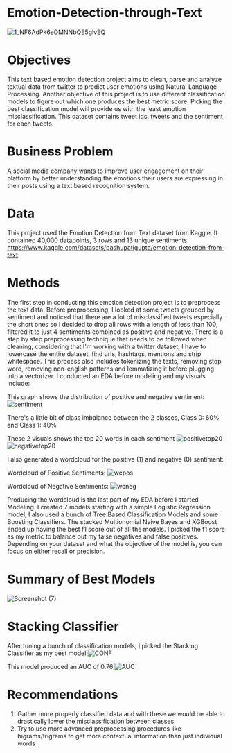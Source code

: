 # Emotion-Detection-through-Text

![1_NF6AdPk6sOMNNbQE5glvEQ](https://user-images.githubusercontent.com/108106393/214875843-4d6e4687-4933-465c-ba89-b1e4ad765a95.png)

# Objectives 
This text based emotion detection project aims to clean, parse and analyze textual data from twitter to predict user emotions using Natural Language Processing. Another objective of this project is to use different classification models to figure out which one produces the best metric score. Picking the best classification model will provide us with the least emotion misclassification. This dataset contains tweet ids, tweets and the sentiment for each tweets. 

# Business Problem 
A social media company wants to improve user engagement on their platform by better understanding the emotions their users are expressing in their posts using a text based recognition system. 

# Data 
This project used the Emotion Detection from Text dataset from Kaggle. It contained 40,000 datapoints, 3 rows and 13 unique sentiments.
https://www.kaggle.com/datasets/pashupatigupta/emotion-detection-from-text

# Methods
The first step in conducting this emotion detection project is to preprocess the text data. Before preprocessing, I looked at some tweets grouped by sentiment and noticed that there are a lot of misclassified tweets especially the short ones so I decided to drop all rows with a length of less than 100, filtered it to just 4 sentiments combined as positive and negative. There is a step by step preprocessing technique that needs to be followed when cleaning, considering that I'm working with a twitter dataset, I have to lowercase the entire dataset, find urls, hashtags, mentions and strip whitespace. This process also includes tokenizing the texts, removing stop word, removing non-english patterns and lemmatizing it before plugging into a vectorizer. I conducted an EDA before modeling and my visuals include:

This graph shows the distribution of positive and negative sentiment: 
![sentiment](https://user-images.githubusercontent.com/108106393/214896837-af3bf4f0-f9a8-49e8-9613-d9806b71f544.png)

There's a little bit of class imbalance between the 2 classes, Class 0: 60% and Class 1: 40%

These 2 visuals shows the top 20 words in each sentiment
![positivetop20](https://user-images.githubusercontent.com/108106393/214898406-0236ef37-657f-4353-a31e-ff5d088076fb.png)
![negativetop20](https://user-images.githubusercontent.com/108106393/214898437-0b45150c-691e-4b53-968b-64ce297c26dc.png)

I also generated a wordcloud for the positive (1) and negative (0) sentiment:

Wordcloud of Positive Sentiments:
![wcpos](https://user-images.githubusercontent.com/108106393/214899981-d82d8b0e-2532-4fd3-b75c-a1c45f0f6b06.png)

Wordcloud of Negative Sentiments:
![wcneg](https://user-images.githubusercontent.com/108106393/214900018-22f0e211-f2f9-4ee8-9ad6-dda040ffbe50.png)

Producing the wordcloud is the last part of my EDA before I started Modeling. I created 7 models starting with a simple Logistic Regression model, I also used a bunch of Tree Based Classification Models and some Boosting Classifiers. The stacked Multionomial Naive Bayes and XGBoost ended up having the best f1 score out of all the models. I picked the f1 score as my metric to balance out my false negatives and false positives. Depending on your dataset and what the objective of the model is, you can focus on either recall or precision. 

# Summary of Best Models
![Screenshot (7)](https://user-images.githubusercontent.com/108106393/214905702-48fc7560-4cae-40f4-a6e7-02b3aea86056.png)
 
# Stacking Classifier
After tuning a bunch of classification models, I picked the Stacking Classifier as my best model
![CONF](https://user-images.githubusercontent.com/108106393/214907053-b0bffe2b-4f3c-417a-aaf1-1de5b54ce45c.png)

This model produced an AUC of 0.76
![AUC](https://user-images.githubusercontent.com/108106393/214907125-a200d092-a293-4869-85b4-69e4bc2aad55.png)

# Recommendations
1. Gather more properly classified data and with these we would be able to drastically lower the misclassification between classes
2. Try to use more advanced preprocessing procedures like bigrams/trigrams to get more contextual information than just individual words





